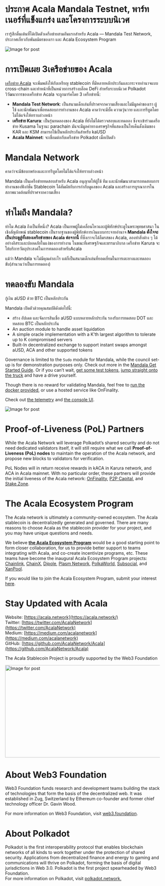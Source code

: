 # ประกาศ Acala Mandala Testnet, พาร์ทเนอร์ที่แข็งแกร่ง และโครงการระบบนิเวศ

เรารู้สึกตื่นเต้นที่ได้เปิดตัวเครือข่ายสามอันแรกสำหรับ Acala — Mandala Test Network, ประกาศเกี่ยวกับพันธมิตรของเรา และ Acala Ecosystem Program

![Image for post](https://miro.medium.com/max/5000/0*9hFZBkxybL4cD0nm.jpg)

# การเปิดเผย 3เครือข่ายของ Acala

[เครือข่าย Acala](https://medium.com/acalanetwork/acala-powering-cross-blockchain-open-finance-applications-on-polkadot-abb6075a6edf) จะเพิ่มพลังให้กับเหรียญ stablecoin ที่มีหลายหลักประกันและกระจายอำนาจแบบ cross-chain และทำหน้าที่เป็นหน่วยการสร้างบล็อค DeFi สำหรับระบบนิเวศ Polkadot วิวัฒนาการของเครือข่าย Acala จะถูกมาร์คโดย 3 เครือข่ายนี้:

- **Mandala Test Network**: เป็นสนามเด็กเล่นที่ปราศจากความเสี่ยงและไม่มีมูลค่าของเรา ผู้ใช้ และนักพัฒนาเพื่อทดสอบการทำงานของ Acala คาดว่าจะมีบั๊ค ความวุ่นวาย และการรีบูตโดยไม่ได้แจ้งให้ทราบล่วงหน้า
- **เครือข่าย Karura**: เป็นรุ่นทดลองของ Acala ที่ยังไม่ได้ตรวจสอบและทดลอง ซึ่งจะเข้าร่วมเครือข่าย Kusama ในฐานะ parachain มันจะมีมูลค่าทางเศรษฐกิจที่แสดงเป็นโทเค็นดั้งเดิมของ KAR และ KSM สามารถใช้เป็นหลักประกันสำหรับ kaUSD
- **Acala Mainnet**: จะเชื่อมต่อกับเครือข่าย Polkadot เมื่อเปิดตัว

# Mandala Network

คาดว่าจะมีข้อบกพร่องและการรีบูตโดยไม่ได้แจ้งให้ทราบล่วงหน้า

Mandala เป็นเครือข่ายทดสอบสำหรับ Acala อนุญาตให้ผู้ใช้ ทีม และนักพัฒนาสามารถทดสอบการทำงานของฟังก์ชั่น Stablecoin ได้สัมผัสกับการกำกับดูแลของ Acala และสร้างการบูรณาการในสภาพแวดล้อมที่ปราศจากความเสี่ยง

# ทำไมถึง Mandala?

ทำไม Acala ถึงเป็นที่หนึ่ง? Acala เป็นเทพผู้ไม่เคลื่อนไหวและผู้พิทักษ์ประตูในพระพุทธศาสนา ในเชิงสัญลักษณ์ stablecoin เป็นรากฐานของผู้พิทักษ์การเงินแบบกระจายอำนาจ **Mandala ตั้งใจจะเป็นประตูสู่ทั้งสองเครือข่ายของ Acala ต่อจากนี้** ที่ซึ่งเราจะได้ลิ้มรสของ Acala, ลองทำสิ่งต่าง ๆ ได้อย่างอิสระและปลอดภัยในแง่ของการทำงาน ในขณะที่เศรษฐกิจและธรรมาภิบาล เครือข่าย Karura จะให้บริการวัตถุประสงค์ในการทดลองสำหรับAcala

แม้ว่า Mandala จะไม่มีคุณค่าอะไร แต่ก็เป็นสนามเด็กเล่นที่ยอดเยี่ยมในการเตะยางและทดลองขับ(สำนวนว่าเป็นการทดลอง)

# ทดลองขับ Mandala

กู้เงิน aUSD ด้วย BTC เป็นหลักประกัน

Mandala เปิดตัวด้วยคุณสมบัติดังต่อไปนี้:

- สร้าง อัปเดต และจัดการสินเชื่อ aUSD แบบหลายหลักประกัน รองรับการทดสอบ DOT และทดสอบ BTC เป็นหลักประกัน
- An auction module to handle asset liquidation
- A simple oracle implementation with a K’th largest algorithm to tolerate up to K compromised servers
- Built-In decentralized exchange to support instant swaps amongst aUSD, ACA and other supported tokens

Governance is limited to the `Sudo` module for Mandala, while the council set-up is for demonstration purposes only. Check out more in the [Mandala Get Started Guide](https://github.com/AcalaNetwork/Acala/wiki/1.-Get-Started). Or if you can’t wait, [get some test tokens](https://riot.im/app/#/room/#acala-faucet:matrix.org), [jump straight onto the truck](https://apps.acala.network/) and have a drive yourself.

Though there is no reward for validating Mandala, feel free to [run the docker provided](https://github.com/AcalaNetwork/Acala/wiki/4.-Maintainers), or use a hosted service like OnFinality.

Check out [the telemetry](https://telemetry.polkadot.io/#map/Acala%20Mandala%20Testnet) and [the console UI](https://console.acala.network/).

![Image for post](https://miro.medium.com/max/2560/1*yVxtDSo4DnDyfsrEamb2-Q.gif)

# Proof-of-Liveness (PoL) Partners

While the Acala Network will leverage Polkadot’s shared security and do not need dedicated validators itself, it will still require what we call **Proof-of-Liveness (PoL) nodes** to maintain the operation of the Acala network, and propose new blocks to validators for verification.

PoL Nodes will in return receive rewards in kACA in Karura network, and ACA in Acala mainnet. With no particular order, these partners will provide the initial liveness of the Acala network: [OnFinality](https://www.onfinality.io/), [P2P Capital](https://www.p2pcap.com/), and [Stake.Zone](http://stake.zone/).

# The Acala Ecosystem Program

The Acala network is ultimately a community-owned ecosystem. The Acala stablecoin is decentralizedly generated and governed. There are many reasons to choose Acala as the stablecoin provider for your project, and you may have unique questions and needs.

We believe [**the Acala Ecosystem Program**](https://forms.gle/iYPUrNzSWGmyvPUp6) would be a good starting point to form closer collaboration, for us to provide better support to teams integrating with Acala, and co-create incentivize programs, etc. These teams have become the inaugural Acala Ecosystem Program projects: [Chainlink](https://chain.link/), [ChainX](https://chainx.org/), [Dipole](http://www.dipole.tech/), [Plasm Network](https://github.com/staketechnologies/Plasm), [PolkaWorld](https://www.polkaworld.org/), [Subsocial](http://subsocial.network/), and [XanPool](https://www.xanpool.com/).

If you would like to join the Acala Ecosystem Program, submit your interest [here](https://forms.gle/iYPUrNzSWGmyvPUp6).

# Stay Updated with Acala

Website: [https://acala.network](https://acala.network/)  
Twitter: [https://twitter.com/AcalaNetwork](https://twitter.com/AcalaNetwork)  
Medium: [https://medium.com/acalanetwork](https://medium.com/acalanetwork)  
GitHub: [https://github.com/AcalaNetwork/Acala](https://github.com/AcalaNetwork/Acala)

The Acala Stablecoin Project is proudly supported by the Web3 Foundation

<img alt="Image for post" class="t u v ic aj" src="https://miro.medium.com/max/1500/0\*pJgP3IFBAlYbGn11.jpg" width="750" height="300" srcSet="https://miro.medium.com/max/552/0\*pJgP3IFBAlYbGn11.jpg 276w, https://miro.medium.com/max/1104/0\*pJgP3IFBAlYbGn11.jpg 552w, https://miro.medium.com/max/1280/0\*pJgP3IFBAlYbGn11.jpg 640w, https://miro.medium.com/max/1400/0\*pJgP3IFBAlYbGn11.jpg 700w" sizes="700px" />

# About Web3 Foundation

Web3 Foundation funds research and development teams building the stack of technologies that form the basis of the decentralized web. It was established in Zug, Switzerland by Ethereum co-founder and former chief technology officer Dr. Gavin Wood.

For more information on Web3 Foundation, visit [web3.foundation](https://web3.foundation/).

# About Polkadot

Polkadot is the first interoperability protocol that enables blockchain networks of all kinds to work together under the protection of shared security. Applications from decentralized finance and energy to gaming and communications will thrive on Polkadot, forming the basis of digital jurisdictions in Web 3.0. Polkadot is the first project spearheaded by Web3 Foundation.  
For more information on Polkadot, visit [polkadot.network.](https://polkadot.network/)
